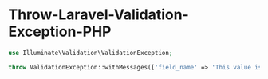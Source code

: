 # Throw-Laravel-Validation-Exception-PHP

```php
use Illuminate\Validation\ValidationException;

throw ValidationException::withMessages(['field_name' => 'This value is incorrect']);
```
